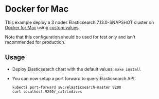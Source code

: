 # Docker for Mac

This example deploy a 3 nodes Elasticsearch 7.13.0-SNAPSHOT cluster on [Docker for Mac][]
using [custom values][].

Note that this configuration should be used for test only and isn't recommended
for production.


## Usage

* Deploy Elasticsearch chart with the default values: `make install`

* You can now setup a port forward to query Elasticsearch API:

  ```
  kubectl port-forward svc/elasticsearch-master 9200
  curl localhost:9200/_cat/indices
  ```


[custom values]: https://github.com/elastic/helm-charts/tree/7.13/elasticsearch/examples/docker-for-mac/values.yaml
[docker for mac]: https://docs.docker.com/docker-for-mac/kubernetes/
